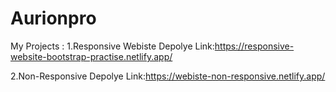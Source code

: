 # Aurionpro
My Projects :
1.Responsive Webiste Depolye Link:https://responsive-website-bootstrap-practise.netlify.app/

2.Non-Responsive Depolye Link:https://webiste-non-responsive.netlify.app/



